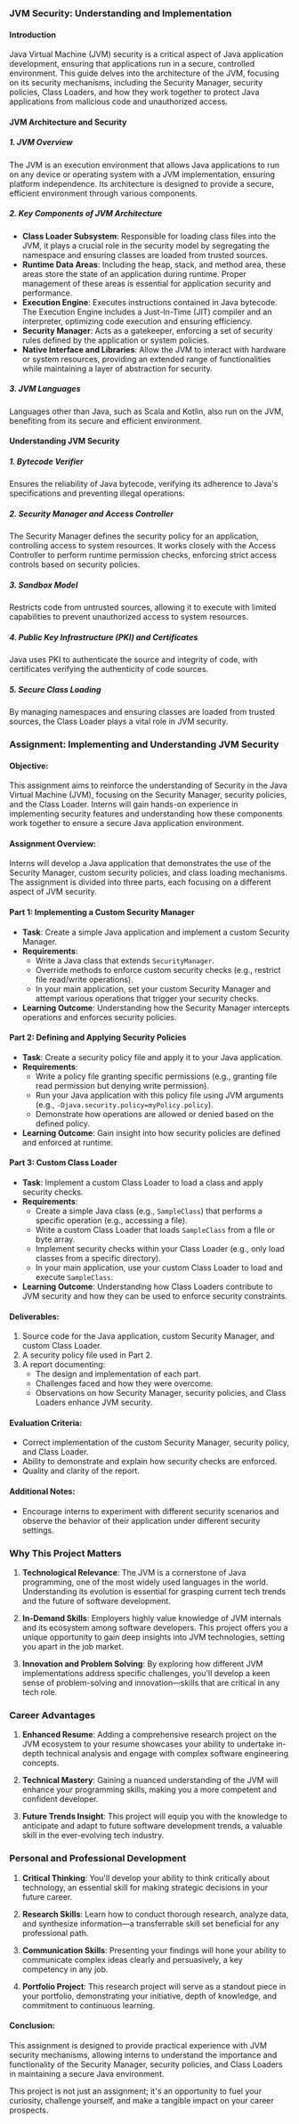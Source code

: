 ### JVM Security: Understanding and Implementation

#### Introduction
Java Virtual Machine (JVM) security is a critical aspect of Java application development, ensuring that applications run in a secure, controlled environment. This guide delves into the architecture of the JVM, focusing on its security mechanisms, including the Security Manager, security policies, Class Loaders, and how they work together to protect Java applications from malicious code and unauthorized access.

#### JVM Architecture and Security

##### 1. JVM Overview
The JVM is an execution environment that allows Java applications to run on any device or operating system with a JVM implementation, ensuring platform independence. Its architecture is designed to provide a secure, efficient environment through various components.

##### 2. Key Components of JVM Architecture
- **Class Loader Subsystem**: Responsible for loading class files into the JVM, it plays a crucial role in the security model by segregating the namespace and ensuring classes are loaded from trusted sources.
- **Runtime Data Areas**: Including the heap, stack, and method area, these areas store the state of an application during runtime. Proper management of these areas is essential for application security and performance.
- **Execution Engine**: Executes instructions contained in Java bytecode. The Execution Engine includes a Just-In-Time (JIT) compiler and an interpreter, optimizing code execution and ensuring efficiency.
- **Security Manager**: Acts as a gatekeeper, enforcing a set of security rules defined by the application or system policies.
- **Native Interface and Libraries**: Allow the JVM to interact with hardware or system resources, providing an extended range of functionalities while maintaining a layer of abstraction for security.

##### 3. JVM Languages
Languages other than Java, such as Scala and Kotlin, also run on the JVM, benefiting from its secure and efficient environment.

#### Understanding JVM Security

##### 1. Bytecode Verifier
Ensures the reliability of Java bytecode, verifying its adherence to Java's specifications and preventing illegal operations.

##### 2. Security Manager and Access Controller
The Security Manager defines the security policy for an application, controlling access to system resources. It works closely with the Access Controller to perform runtime permission checks, enforcing strict access controls based on security policies.

##### 3. Sandbox Model
Restricts code from untrusted sources, allowing it to execute with limited capabilities to prevent unauthorized access to system resources.

##### 4. Public Key Infrastructure (PKI) and Certificates
Java uses PKI to authenticate the source and integrity of code, with certificates verifying the authenticity of code sources.

##### 5. Secure Class Loading
By managing namespaces and ensuring classes are loaded from trusted sources, the Class Loader plays a vital role in JVM security.


### Assignment: Implementing and Understanding JVM Security

#### Objective:
This assignment aims to reinforce the understanding of Security in the Java Virtual Machine (JVM), focusing on the Security Manager, security policies, and the Class Loader. Interns will gain hands-on experience in implementing security features and understanding how these components work together to ensure a secure Java application environment.

#### Assignment Overview:
Interns will develop a Java application that demonstrates the use of the Security Manager, custom security policies, and class loading mechanisms. The assignment is divided into three parts, each focusing on a different aspect of JVM security.

#### Part 1: Implementing a Custom Security Manager
- **Task**: Create a simple Java application and implement a custom Security Manager.
- **Requirements**:
    - Write a Java class that extends `SecurityManager`.
    - Override methods to enforce custom security checks (e.g., restrict file read/write operations).
    - In your main application, set your custom Security Manager and attempt various operations that trigger your security checks.
- **Learning Outcome**: Understanding how the Security Manager intercepts operations and enforces security policies.

#### Part 2: Defining and Applying Security Policies
- **Task**: Create a security policy file and apply it to your Java application.
- **Requirements**:
    - Write a policy file granting specific permissions (e.g., granting file read permission but denying write permission).
    - Run your Java application with this policy file using JVM arguments (e.g., `-Djava.security.policy=myPolicy.policy`).
    - Demonstrate how operations are allowed or denied based on the defined policy.
- **Learning Outcome**: Gain insight into how security policies are defined and enforced at runtime.

#### Part 3: Custom Class Loader
- **Task**: Implement a custom Class Loader to load a class and apply security checks.
- **Requirements**:
    - Create a simple Java class (e.g., `SampleClass`) that performs a specific operation (e.g., accessing a file).
    - Write a custom Class Loader that loads `SampleClass` from a file or byte array.
    - Implement security checks within your Class Loader (e.g., only load classes from a specific directory).
    - In your main application, use your custom Class Loader to load and execute `SampleClass`.
- **Learning Outcome**: Understanding how Class Loaders contribute to JVM security and how they can be used to enforce security constraints.

#### Deliverables:
1. Source code for the Java application, custom Security Manager, and custom Class Loader.
2. A security policy file used in Part 2.
3. A report documenting:
    - The design and implementation of each part.
    - Challenges faced and how they were overcome.
    - Observations on how Security Manager, security policies, and Class Loaders enhance JVM security.

#### Evaluation Criteria:
- Correct implementation of the custom Security Manager, security policy, and Class Loader.
- Ability to demonstrate and explain how security checks are enforced.
- Quality and clarity of the report.

#### Additional Notes:
- Encourage interns to experiment with different security scenarios and observe the behavior of their application under different security settings.


### Why This Project Matters

1. **Technological Relevance**: The JVM is a cornerstone of Java programming, one of the most widely used languages in the world. Understanding its evolution is essential for grasping current tech trends and the future of software development.

2. **In-Demand Skills**: Employers highly value knowledge of JVM internals and its ecosystem among software developers. This project offers you a unique opportunity to gain deep insights into JVM technologies, setting you apart in the job market.

3. **Innovation and Problem Solving**: By exploring how different JVM implementations address specific challenges, you'll develop a keen sense of problem-solving and innovation—skills that are critical in any tech role.

### Career Advantages

1. **Enhanced Resume**: Adding a comprehensive research project on the JVM ecosystem to your resume showcases your ability to undertake in-depth technical analysis and engage with complex software engineering concepts.

2. **Technical Mastery**: Gaining a nuanced understanding of the JVM will enhance your programming skills, making you a more competent and confident developer.

3. **Future Trends Insight**: This project will equip you with the knowledge to anticipate and adapt to future software development trends, a valuable skill in the ever-evolving tech industry.

### Personal and Professional Development

1. **Critical Thinking**: You'll develop your ability to think critically about technology, an essential skill for making strategic decisions in your future career.

2. **Research Skills**: Learn how to conduct thorough research, analyze data, and synthesize information—a transferrable skill set beneficial for any professional path.

3. **Communication Skills**: Presenting your findings will hone your ability to communicate complex ideas clearly and persuasively, a key competency in any job.

4. **Portfolio Project**: This research project will serve as a standout piece in your portfolio, demonstrating your initiative, depth of knowledge, and commitment to continuous learning.


#### Conclusion:
This assignment is designed to provide practical experience with JVM security mechanisms, allowing interns to understand the importance and functionality of the Security Manager, security policies, and Class Loaders in maintaining a secure Java environment. 

This project is not just an assignment; it's an opportunity to fuel your curiosity, challenge yourself, and make a tangible impact on your career prospects. 
